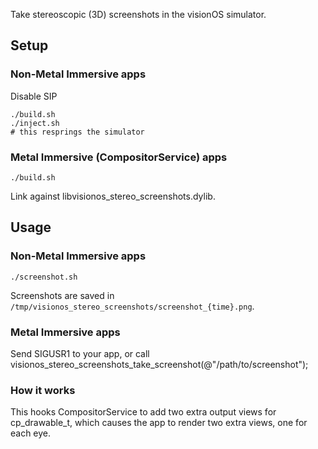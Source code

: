 Take stereoscopic (3D) screenshots in the visionOS simulator.

## Setup

### Non-Metal Immersive apps

Disable SIP

```
./build.sh
./inject.sh
# this resprings the simulator
```

### Metal Immersive (CompositorService) apps

```
./build.sh
```

Link against libvisionos_stereo_screenshots.dylib.

## Usage

### Non-Metal Immersive apps

```
./screenshot.sh
```

Screenshots are saved in `/tmp/visionos_stereo_screenshots/screenshot_{time}.png`.

### Metal Immersive apps

Send SIGUSR1 to your app, or call visionos_stereo_screenshots_take_screenshot(@"/path/to/screenshot");

### How it works

This hooks CompositorService to add two extra output views for cp_drawable_t, which causes the app to render two extra views, one for each eye.
